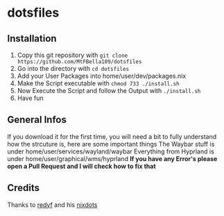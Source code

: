 # dotsfiles

## Installation
1. Copy this git repository with `git clone https://github.com/MtFBella109/dotsfiles`
2. Go into the directory with `cd dotsfiles`
3. Add your User Packages into home/user/dev/packages.nix
4. Make the Script executable with `chmod 733 ./install.sh`
5. Now Execute the Script and follow the Output with `./install.sh`
6. Have fun

## General Infos
If you download it for the first time, you will need a bit to fully understand how the strcuture is, here are some important things
The Waybar stuff is under home/user/services/wayland/waybar
Everything from Hyprland is under home/user/graphical/wms/hyprland
**If you have any Error's please open a Pull Request and I will check how to fix that**

## Credits 
Thanks to [redyf](https://github.com/redyf) and his [nixdots](https://github.com/redyf/nixdots)
